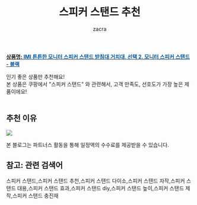 ﻿---
layout: post
title:  "스피커 스탠드 추천"
author: zacra
categories: [ 아이템 ]
tags: [스피커 스탠드,스피커 스탠드 추천,스피커 스탠드 다이소,스피커 스탠드 자작,스피커 스탠드 대용,스피커 스탠드 효과,스피커 스탠드 diy,스피커 스탠드 높이,스피커 스탠드 제작,스피커 스탠드 충진재]
image: https://static.coupangcdn.com/image/vendor_inventory/images/2018/12/23/0/5/ad1847ff-ec2d-4098-a9a9-41bb0e69aa89.png 
description: "쿠팡에서 스피커 스탠드 관련 상품으로 가장 고객 선호도가 높은 제품 중 하나입니다."
rating: 4.5
---

<a href="https://link.coupang.com/re/AFFSDP?lptag=AF8407795&pageKey=170410433&itemId=487543142&vendorItemId=4230583764&traceid=V0-153-aa8115953e2464b9"><b>상품명: <font color='#01579B'>IMI 튼튼한 모니터 스피커 스탠드 받침대 거치대, 선택 2. 모니터 스피커 스탠드 - 블랙</font></b></a>

인기 좋은 상품만 추천해요!<br/>
본 상품은 쿠팡에서 "스피커 스탠드" 와 관련해서, 고객 만족도, 선호도가 가장 높은 제품이에요!<br/><br/>


## 추천 이유 

<a href="https://link.coupang.com/re/AFFSDP?lptag=AF8407795&pageKey=170410433&itemId=487543142&vendorItemId=4230583764&traceid=V0-153-aa8115953e2464b9"><img src="https://thumbnail10.coupangcdn.com/thumbnails/remote/q89/image/vendor_inventory/a3f9/906088f3e680cfbc3668225558b6d8fc1ad81f6c421d77f8996147714e0a.png"></a> 

본 블로그는 파트너스 활동을 통해 일정액의 수수료를 제공받을 수 있습니다.

## 참고: 관련 검색어    
스피커 스탠드,스피커 스탠드 추천,스피커 스탠드 다이소,스피커 스탠드 자작,스피커 스탠드 대용,스피커 스탠드 효과,스피커 스탠드 diy,스피커 스탠드 높이,스피커 스탠드 제작,스피커 스탠드 충진재